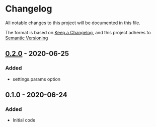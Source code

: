 # Changelog
All notable changes to this project will be documented in this file.

The format is based on [Keep a Changelog](https://keepachangelog.com/en/1.0.0/),
and this project adheres to [Semantic Versioning](https://semver.org/spec/v2.0.0.html)

## [0.2.0] - 2020-06-25
### Added
- settings.params option

## 0.1.0 - 2020-06-24
### Added
- Initial code

[0.2.0]: https://github.com/DarrenPaulWright/prioritize/compare/v0.1.0...0.2.0
